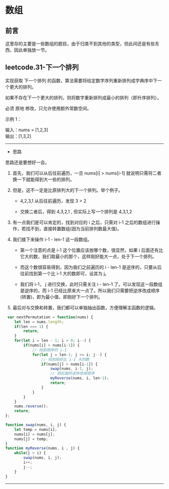 # 数组

## 前言

这里存的主要是一些数组的题目，由于归类不到其他的类型，但此间还是有些东西，因此单独放一节。         


## leetcode.31-下一个排列

实现获取 下一个排列 的函数，算法需要将给定数字序列重新排列成字典序中下一个更大的排列。        
 
如果不存在下一个更大的排列，则将数字重新排列成最小的排列（即升序排列）。         

必须 原地 修改，只允许使用额外常数空间。         

示例 1：        
 
输入：nums = [1,2,3]         
输出：[1,3,2]       

---          

- 思路        

思路还是要想好一会。           

1. 首先，我们可以从后往前遍历，一旦 nums[i] > nums[i-1] 就说明只需将二者换一下就能得到大一些的排列。         

2. 但是，这不一定是比原排列大的下一个排列。举个例子。         

    - 4,2,3,1 从后往前遍历，发现 3 > 2          

    - 交换二者后，得到 4,3,2,1 , 但实际上写一个排列是 4,3,1,2               

3. 有一点我们是可以肯定的，找到对应的 i 之后，只需对 i-1 之后的数组进行操作，若找不到，直接转置数组(因为当前排列数最大值)。          

4. 我们接下来操作 i-1 - len-1 这一段数组。           

    - 第一个注意的点是 i-1 这个位置应该放哪个数，很显然，如果 i 后面还有比它大的数，我们取最小的那个，这样刚好能大一点，处于下一个排列。       

    - 而这个数很容易得到，因为我们之前遍历的 i - len-1 是逆序的，只要从后往前找到第一个比 i-1 大的数即可，设其为 j。        

    - 我们将 i-1， j 进行交换，此时只需关注 i - len-1 了。可以发现这一段数组是逆序的，而 i-1 已经比原来大一点了。所以我们只需要把逆序改成顺序(转置)，即为最小值，即刚好下一个排列。       

5. 最后对与交换和转置，我们都可以单独抽出函数，方便理解主函数的逻辑。         

```js
 var nextPermutation = function(nums) {
    let len = nums.length;
    if(len === 1) {
        return;
    }
    for(let i = len - 1; i > 0; i--) {
        if(nums[i] > nums[i-1]) {
            // 找到顺序的 i-1
            for(let j = len-1; j >= i; j--) {
                // 找到刚好比 i-1 大的数
                if(nums[j] > nums[i-1]) {
                    swap(nums, i-1, j);
                    // 把后面的逆序改成顺序
                    myReverse(nums, i, len-1);
                    return;
                }
            }
        }
    }
    nums.reverse();
    return;
};

function swap(nums, i, j) {
    let temp = nums[i];
    nums[i] = nums[j];
    nums[j] = temp;
}
function myReverse(nums, i , j) {
    while(j > i) {
        swap(nums, i, j);
        i++;
        j--;
    }
}
```       

---      


